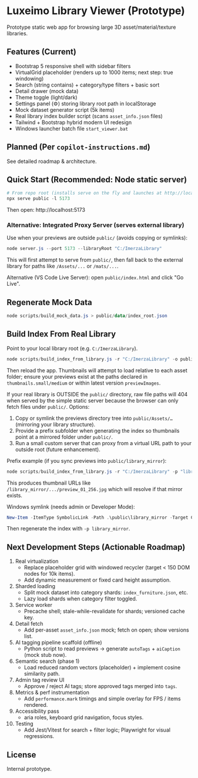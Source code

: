 # Luxeimo Library Viewer (Prototype)

Prototype static web app for browsing large 3D asset/material/texture libraries.

## Features (Current)
- Bootstrap 5 responsive shell with sidebar filters
- VirtualGrid placeholder (renders up to 1000 items; next step: true windowing)
- Search (string contains) + category/type filters + basic sort
- Detail drawer (mock data)
- Theme toggle (light/dark)
- Settings panel (⚙️) storing library root path in localStorage
- Mock dataset generator script (5k items)
 - Real library index builder script (scans `asset_info.json` files)
 - Tailwind + Bootstrap hybrid modern UI redesign
 - Windows launcher batch file `start_viewer.bat`

## Planned (Per `copilot-instructions.md`)
See detailed roadmap & architecture.

## Quick Start (Recommended: Node static server)
```powershell
# From repo root (installs serve on the fly and launches at http://localhost:5173)
npx serve public -l 5173
```
Then open: http://localhost:5173

### Alternative: Integrated Proxy Server (serves external library)
Use when your previews are outside `public/` (avoids copying or symlinks):
```powershell
node server.js --port 5173 --libraryRoot "C:/ImerzaLibrary"
```
This will first attempt to serve from `public/`, then fall back to the external library for paths like `/Assets/...` or `/mats/...`.

Alternative (VS Code Live Server): open `public/index.html` and click "Go Live".

## Regenerate Mock Data
```powershell
node scripts/build_mock_data.js > public/data/index_root.json
```

## Build Index From Real Library
Point to your local library root (e.g. `C:/ImerzaLibrary`).
```powershell
node scripts/build_index_from_library.js -r "C:/ImerzaLibrary" -o public/data/index_root.json
```
Then reload the app. Thumbnails will attempt to load relative to each asset folder; ensure your previews exist at the paths declared in `thumbnails.small/medium` or within latest version `previewImages`.

If your real library is OUTSIDE the `public/` directory, raw file paths will 404 when served by the simple static server because the browser can only fetch files under `public/`. Options:
1. Copy or symlink the previews directory tree into `public/Assets/…` (mirroring your library structure).
2. Provide a prefix subfolder when generating the index so thumbnails point at a mirrored folder under `public/`.
3. Run a small custom server that can proxy from a virtual URL path to your outside root (future enhancement).

Prefix example (if you sync previews into `public/library_mirror`):
```powershell
node scripts/build_index_from_library.js -r "C:/ImerzaLibrary" -p "library_mirror" -o public/data/index_root.json
```
This produces thumbnail URLs like `/library_mirror/.../preview_01_256.jpg` which will resolve if that mirror exists.

Windows symlink (needs admin or Developer Mode):
```powershell
New-Item -ItemType SymbolicLink -Path .\public\library_mirror -Target C:\ImerzaLibrary
```
Then regenerate the index with `-p library_mirror`.

## Next Development Steps (Actionable Roadmap)
1. Real virtualization
	- Replace placeholder grid with windowed recycler (target < 150 DOM nodes for 10k items).
	- Add dynamic measurement or fixed card height assumption.
2. Sharded loading
	- Split mock dataset into category shards: `index_furniture.json`, etc.
	- Lazy load shards when category filter toggled.
3. Service worker
	- Precache shell; stale-while-revalidate for shards; versioned cache key.
4. Detail fetch
	- Add per-asset `asset_info.json` mock; fetch on open; show versions list.
5. AI tagging pipeline scaffold (offline)
	- Python script to read previews -> generate `autoTags` + `aiCaption` (mock stub now).
6. Semantic search (phase 1)
	- Load reduced random vectors (placeholder) + implement cosine similarity path.
7. Admin tag review UI
	- Approve / reject AI tags; store approved tags merged into `tags`.
8. Metrics & perf instrumentation
	- Add `performance.mark` timings and simple overlay for FPS / items rendered.
9. Accessibility pass
	- aria roles, keyboard grid navigation, focus styles.
10. Testing
	- Add Jest/Vitest for search + filter logic; Playwright for visual regressions.

## License
Internal prototype.
